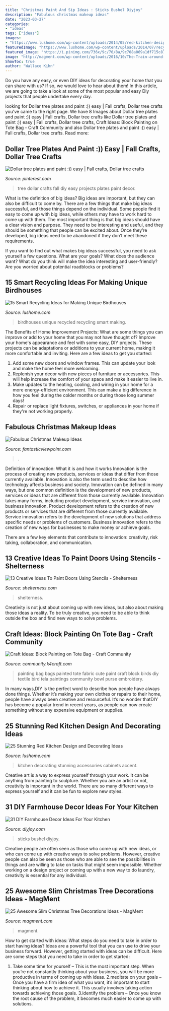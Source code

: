```yaml
---
title: "Christmas Paint And Sip Ideas : Sticks Bushel Diyjoy"
description: "Fabulous christmas makeup ideas"
date: "2023-03-27"
categories:
- "ideas"
tags: ["ideas"]
images:
- "https://www.lushome.com/wp-content/uploads/2014/05/red-kitchen-design-decorating-ideas-15.jpg"
featuredImage: "https://www.lushome.com/wp-content/uploads/2014/07/recycled-crafts-ideas-handmade-birdhouses-13.jpg"
featured_image: "https://i.pinimg.com/736x/9c/70/8a/9c708a069a1df715c874f5967c1562d9--fall-diy-tree-crafts.jpg"
image: "http://magment.com/wp-content/uploads/2016/10/The-Train-around-Christmas-Tree-Candy.jpg"
ShowToc: true
author: "Wallace Kihn"
---
```



Do you have any easy, or even DIY ideas for decorating your home that you can share with us? If so, we would love to hear about them! In this article, we are going to take a look at some of the most popular and easy Diy projects that people undertake every day.

	

		
looking for Dollar tree plates and paint :)) easy | Fall crafts, Dollar tree crafts you've came to the right page. We have 8 Images about Dollar tree plates and paint :)) easy | Fall crafts, Dollar tree crafts like Dollar tree plates and paint :)) easy | Fall crafts, Dollar tree crafts, Craft Ideas: Block Painting on Tote Bag - Craft Community and also Dollar tree plates and paint :)) easy | Fall crafts, Dollar tree crafts. Read more:
		
    
## Dollar Tree Plates And Paint :)) Easy | Fall Crafts, Dollar Tree Crafts

<img loading=lazy src="https://i.pinimg.com/736x/9c/70/8a/9c708a069a1df715c874f5967c1562d9--fall-diy-tree-crafts.jpg" onerror="this.onerror=null;this.src='https://tse1.mm.bing.net/th?id=OIP.eNdyeNvKeM1vLVk6ccDPrQHaJ3&amp;pid=15.1';" alt="Dollar tree plates and paint :)) easy | Fall crafts, Dollar tree crafts">

_Source: pinterest.com_

>tree dollar crafts fall diy easy projects plates paint decor. 

	

What is the definition of big ideas?
Big ideas are important, but they can also be difficult to come by. There are a few things that make big ideas successful, and those things depend on the individual. Some people find it easy to come up with big ideas, while others may have to work hard to come up with them.
The most important thing is that big ideas should have a clear vision and purpose. They need to be interesting and useful, and they should be something that people can be excited about. Once they’re developed, big ideas need to be abandoned if they don’t meet these requirements.

If you want to find out what makes big ideas successful, you need to ask yourself a few questions. What are your goals? What does the audience want? What do you think will make the idea interesting and user-friendly? Are you worried about potential roadblocks or problems?

    
## 15 Smart Recycling Ideas For Making Unique Birdhouses

<img loading=lazy src="https://www.lushome.com/wp-content/uploads/2014/07/recycled-crafts-ideas-handmade-birdhouses-13.jpg" onerror="this.onerror=null;this.src='https://tse1.mm.bing.net/th?id=OIP.JwhIUvQwCBPpYyopN5PZ8AAAAA&amp;pid=15.1';" alt="15 Smart Recycling Ideas for Making Unique Birdhouses">

_Source: lushome.com_

>birdhouses unique recycled recycling smart making. 

	

The Benefits of Home Improvement Projects: What are some things you can improve or add to your home that you may not have thought of?
Improve your home's appearance and feel with some easy, DIY projects. These projects can be adaptations or additions to your current home, making it more comfortable and inviting. Here are a few ideas to get you started: 
1. Add some new doors and window frames. This can update your look and make the home feel more welcoming. 
2. Replenish your decor with new pieces of furniture or accessories. This will help increase the comfort of your space and make it easier to live in. 
3. Make updates to the heating, cooling, and wiring in your home for a more energy-efficient environment. This can make a big difference in how you feel during the colder months or during those long summer days! 
4. Repair or replace light fixtures, switches, or appliances in your home if they're not working properly.

    
## Fabulous Christmas Makeup Ideas

<img loading=lazy src="http://www.fantasticviewpoint.com/wp-content/uploads/2013/11/41-Christmas-Makeup-Ideas-02.jpg" onerror="this.onerror=null;this.src='https://tse2.mm.bing.net/th?id=OIP.D_ChvAZsOkRkajr1hkxmBQAAAA&amp;pid=15.1';" alt="Fabulous Christmas Makeup Ideas">

_Source: fantasticviewpoint.com_

>. 

	

Definition of innovation: What it is and how it works
Innovation is the process of creating new products, services or ideas that differ from those currently available. Innovation is also the term used to describe how technology affects business and society. Innovation can be defined in many ways, but one common definition is the development of new products, services or ideas that are different from those currently available.
Innovation takes many forms, including product development, service innovation, and business innovation. Product development refers to the creation of new products or services that are different from those currently available. Service innovation refers to the development of new solutions that address specific needs or problems of customers. Business innovation refers to the creation of new ways for businesses to make money or achieve goals.

There are a few key elements that contribute to innovation: creativity, risk taking, collaboration, and communication.

    
## 13 Creative Ideas To Paint Doors Using Stencils - Shelterness

<img loading=lazy src="https://i.shelterness.com/decorating-doors-with-stencils-5.jpg" onerror="this.onerror=null;this.src='https://tse2.mm.bing.net/th?id=OIP.jC2x874FWAhyXWCKitZERAAAAA&amp;pid=15.1';" alt="13 Creative Ideas To Paint Doors Using Stencils - Shelterness">

_Source: shelterness.com_

>shelterness. 

	

Creativity is not just about coming up with new ideas, but also about making those ideas a reality. To be truly creative, you need to be able to think outside the box and find new ways to solve problems.

    
## Craft Ideas: Block Painting On Tote Bag - Craft Community

<img loading=lazy src="http://community.k4craft.com/wp-content/uploads/2017/07/Block-print-ideas-2.jpg" onerror="this.onerror=null;this.src='https://tse4.mm.bing.net/th?id=OIP.1e35djFkKM7CrclLIzsDRgAAAA&amp;pid=15.1';" alt="Craft Ideas: Block Painting on Tote Bag - Craft Community">

_Source: community.k4craft.com_

>painting bag bags painted tote fabric cute paint craft block birds diy textile bird tela paintings community bowl purse embroidery. 

	

In many ways,DIY is the perfect word to describe how people have always done things. Whether it’s making your own clothes or repairs to their home, people have always been creative and resourceful. It’s no wonder thatDIY has become a popular trend in recent years, as people can now create something without any expensive equipment or supplies.

    
## 25 Stunning Red Kitchen Design And Decorating Ideas

<img loading=lazy src="https://www.lushome.com/wp-content/uploads/2014/05/red-kitchen-design-decorating-ideas-15.jpg" onerror="this.onerror=null;this.src='https://tse1.mm.bing.net/th?id=OIP.Jx8lOaFIV1f6qYJ0fcDyRwHaJ4&amp;pid=15.1';" alt="25 Stunning Red Kitchen Design and Decorating Ideas">

_Source: lushome.com_

>kitchen decorating stunning accessories cabinets accent. 

	

Creative art is a way to express yourself through your work. It can be anything from painting to sculpture. Whether you are an artist or not, creativity is important in the world. There are so many different ways to express yourself and it can be fun to explore new styles.

    
## 31 DIY Farmhouse Decor Ideas For Your Kitchen

<img loading=lazy src="https://diyjoy.com/wp-content/uploads/2016/11/DIY-Paint-Sticks-Bushel-Basket.jpg" onerror="this.onerror=null;this.src='https://tse3.mm.bing.net/th?id=OIP.Tuj5grtYpYKRZIsz1MD1rwHaLI&amp;pid=15.1';" alt="31 DIY Farmhouse Decor Ideas For Your Kitchen">

_Source: diyjoy.com_

>sticks bushel diyjoy. 

	

Creative people are often seen as those who come up with new ideas, or who can come up with creative ways to solve problems. However, creative people can also be seen as those who are able to see the possibilities in things and are willing to take on tasks that might seem impossible. Whether working on a design project or coming up with a new way to do laundry, creativity is essential for any individual.

    
## 25 Awesome Slim Christmas Tree Decorations Ideas - MagMent

<img loading=lazy src="http://magment.com/wp-content/uploads/2016/10/The-Train-around-Christmas-Tree-Candy.jpg" onerror="this.onerror=null;this.src='https://tse3.mm.bing.net/th?id=OIP.W7LjN1I9OgolPqgR088R9gHaLI&amp;pid=15.1';" alt="25 Awesome Slim Christmas Tree Decorations Ideas - MagMent">

_Source: magment.com_

>magment. 

	

How to get started with ideas: What steps do you need to take in order to start having ideas?
Ideas are a powerful tool that you can use to drive your business forward. However, getting started with ideas can be difficult. Here are some steps that you need to take in order to get started: 
1. Take some time for yourself – This is the most important step. When you’re not constantly thinking about your business, you will be more productive in terms of coming up with ideas. 
2.meditate on your goals – Once you have a firm idea of what you want, it’s important to start thinking about how to achieve it. This usually involves taking action towards achieving those goals. 
3.identify the problem – Once you know the root cause of the problem, it becomes much easier to come up with solutions.

